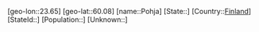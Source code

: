 ﻿---
location: [60.08,23.65]
type: City
tags:
- geo/City


SpocWebEntityId: 33426
isDeleted: false
confidential: public

---
[geo-lon::23.65]
[geo-lat::60.08]
[name::Pohja]
[State::]
[Country::[Finland](geo/Continent/Europe/Finland.md)]
[StateId::]
[Population::]
[Unknown::]

